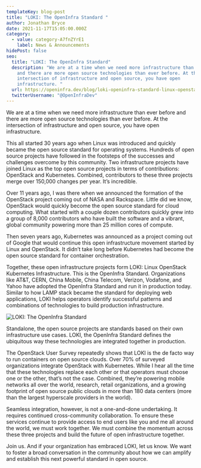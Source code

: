 ```yaml
---
templateKey: blog-post
title: "LOKI: The OpenInfra Standard "
author: Jonathan Bryce
date: 2021-11-17T15:05:00.000Z
category:
  - value: category-A7fnZYrE1
    label: News & Announcements
hidePost: false
seo:
  title: "LOKI: The OpenInfra Standard"
  description: "We are at a time when we need more infrastructure than ever before
    and there are more open source technologies than ever before. At the
    intersection of infrastructure and open source, you have open
    infrastructure. "
  url: https://openinfra.dev/blog/loki-openinfra-standard-linux-openstack-kubernetes
  twitterUsername: "@OpenInfraDev"
---
```

We are at a time when we need more infrastructure than ever before and there are more open source technologies than ever before. At the intersection of infrastructure and open source, you have open infrastructure. 

This all started 30 years ago when Linux was introduced and quickly became the open source standard for operating systems. Hundreds of open source projects have followed in the footsteps of the successes and challenges overcome by this community. Two infrastructure projects have joined Linux as the top open source projects in terms of contributions: OpenStack and Kubernetes. Combined, contributors to these three projects merge over 150,000 changes per year. It’s incredible. 

Over 11 years ago, I was there when we announced the formation of the OpenStack project coming out of NASA and Rackspace. Little did we know, OpenStack would quickly become the open source standard for cloud computing. What started with a couple dozen contributors quickly grew into a group of 8,000 contributors who have built the software and a vibrant, global community powering more than 25 million cores of compute. 

Then seven years ago, Kubernetes was announced as a project coming out of Google that would continue this open infrastructure movement started by Linux and OpenStack. It didn’t take long before Kubernetes had become the open source standard for container orchestration. 

Together, these open infrastructure projects form LOKI: Linux OpenStack Kubernetes Infrastructure. This is the OpenInfra Standard. Organizations like AT&T, CERN, China Mobile, China Telecom, Verizon, Vodafone, and Yahoo have adopted the OpenInfra Standard and run it in production today. Similar to how LAMP stack became the standard for deploying web applications, LOKI helps operators identify successful patterns and combinations of technologies to build production infrastructure. 

![LOKI: The OpenInfra Standard](/img/screen-shot-2021-11-16-at-1.24.40-pm.png "LOKI: The OpenInfra Standard")

Standalone, the open source projects are standards based on their own infrastructure use cases. LOKI, the OpenInfra Standard defines the ubiquitous way these technologies are integrated together in production. 

The OpenStack User Survey repeatedly shows that LOKI is the de facto way to run containers on open source clouds. Over 70% of surveyed organizations integrate OpenStack with Kubernetes. While I hear all the time that these technologies replace each other or that operators must choose one or the other, that’s not the case. Combined, they’re powering mobile networks all over the world, research, retail organizations, and a growing footprint of open source public clouds in more than 180 data centers (more than the largest hyperscale providers in the world). 

Seamless integration, however, is not a one-and-done undertaking. It requires continued cross-community collaboration. To ensure these services continue to provide access to end users like you and me all around the world, we must work together. We must combine the momentum across these three projects and build the future of open infrastructure together. 

Join us. And if your organization has embraced LOKI, let us know. We want to foster a broad conversation in the community about how we can amplify and establish this next powerful standard in open source.